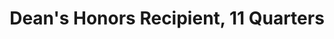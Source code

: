 ---
layout: award
title: "Dean's Honors Recipient, 11 Quarters"
description: "Awarded to students with a GPA of 3.5 or higher."
time: "Mar 2021"
---